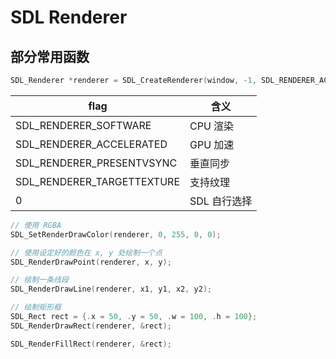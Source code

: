 # SDL Renderer

## 部分常用函数

```c
SDL_Renderer *renderer = SDL_CreateRenderer(window, -1, SDL_RENDERER_ACCELERATED);
```

|flag|含义|
|---------------------|-------|
|SDL_RENDERER_SOFTWARE|CPU 渲染|
|SDL_RENDERER_ACCELERATED|GPU 加速|
|SDL_RENDERER_PRESENTVSYNC|垂直同步|
|SDL_RENDERER_TARGETTEXTURE|支持纹理|
|0|SDL 自行选择|

```c
// 使用 RGBA
SDL_SetRenderDrawColor(renderer, 0, 255, 0, 0);
```

```c
// 使用设定好的颜色在 x, y 处绘制一个点
SDL_RenderDrawPoint(renderer, x, y);
```

```c
// 绘制一条线段
SDL_RenderDrawLine(renderer, x1, y1, x2, y2);
```

```c
// 绘制矩形框
SDL_Rect rect = {.x = 50, .y = 50, .w = 100, .h = 100};
SDL_RenderDrawRect(renderer, &rect);
```

```c
SDL_RenderFillRect(renderer, &rect);
```

